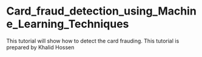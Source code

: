 # Card_fraud_detection_using_Machine_Learning_Techniques
This tutorial will show how to detect the card frauding.
This tutorial is prepared by Khalid Hossen
